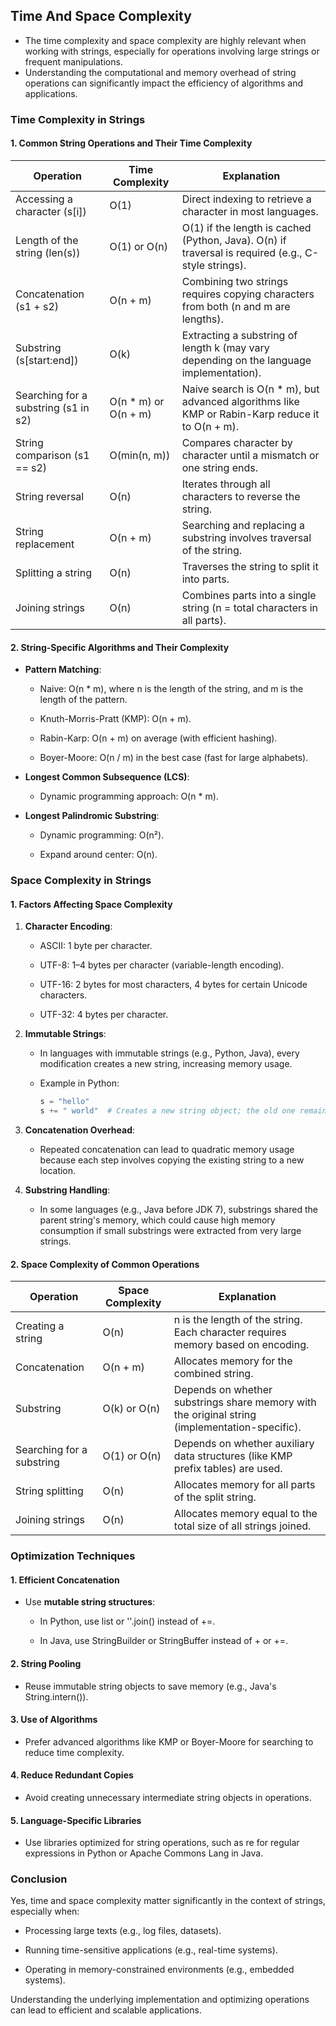 ## Time And Space Complexity

- The time complexity and space complexity are highly relevant when working with strings, especially for operations involving large strings or frequent manipulations. 
- Understanding the computational and memory overhead of string operations can significantly impact the efficiency of algorithms and applications.


### **Time Complexity in Strings**

#### **1\. Common String Operations and Their Time Complexity**

| Operation                                   | Time Complexity      | Explanation                                                                                     |
|---------------------------------------------|----------------------|-------------------------------------------------------------------------------------------------|
| Accessing a character (s[i])                | O(1)                 | Direct indexing to retrieve a character in most languages.                                     |
| Length of the string (len(s))               | O(1) or O(n)        | O(1) if the length is cached (Python, Java). O(n) if traversal is required (e.g., C-style strings). |
| Concatenation (s1 + s2)                     | O(n + m)            | Combining two strings requires copying characters from both (n and m are lengths).             |
| Substring (s[start:end])                    | O(k)                 | Extracting a substring of length k (may vary depending on the language implementation).        |
| Searching for a substring (s1 in s2)        | O(n * m) or O(n + m)| Naive search is O(n * m), but advanced algorithms like KMP or Rabin-Karp reduce it to O(n + m). |
| String comparison (s1 == s2)                | O(min(n, m))        | Compares character by character until a mismatch or one string ends.                           |
| String reversal                              | O(n)                 | Iterates through all characters to reverse the string.                                         |
| String replacement                           | O(n + m)            | Searching and replacing a substring involves traversal of the string.                          |
| Splitting a string                           | O(n)                 | Traverses the string to split it into parts.                                                  |
| Joining strings                              | O(n)                 | Combines parts into a single string (n = total characters in all parts).                      |


#### **2\. String-Specific Algorithms and Their Complexity**

*   **Pattern Matching**:
    
    *   Naive: O(n \* m), where n is the length of the string, and m is the length of the pattern.
        
    *   Knuth-Morris-Pratt (KMP): O(n + m).
        
    *   Rabin-Karp: O(n + m) on average (with efficient hashing).
        
    *   Boyer-Moore: O(n / m) in the best case (fast for large alphabets).
        
*   **Longest Common Subsequence (LCS)**:
    
    *   Dynamic programming approach: O(n \* m).
        
*   **Longest Palindromic Substring**:
    
    *   Dynamic programming: O(n²).
        
    *   Expand around center: O(n).


### **Space Complexity in Strings**

#### **1\. Factors Affecting Space Complexity**

1.  **Character Encoding**:
    
    *   ASCII: 1 byte per character.
        
    *   UTF-8: 1–4 bytes per character (variable-length encoding).
        
    *   UTF-16: 2 bytes for most characters, 4 bytes for certain Unicode characters.
        
    *   UTF-32: 4 bytes per character.
        
2.  **Immutable Strings**:
    
    *   In languages with immutable strings (e.g., Python, Java), every modification creates a new string, increasing memory usage.
        
    *   Example in Python:
        ```python
        s = "hello"
        s += " world"  # Creates a new string object; the old one remains in memory until garbage collection.
        ```
3.  **Concatenation Overhead**:
    
    *   Repeated concatenation can lead to quadratic memory usage because each step involves copying the existing string to a new location.
        
4.  **Substring Handling**:
    
    *   In some languages (e.g., Java before JDK 7), substrings shared the parent string's memory, which could cause high memory consumption if small substrings were extracted from very large strings.

#### **2\. Space Complexity of Common Operations**


| Operation               | Space Complexity    | Explanation                                                                                   |
|-------------------------|---------------------|-----------------------------------------------------------------------------------------------|
| Creating a string       | O(n)                | n is the length of the string. Each character requires memory based on encoding.             |
| Concatenation           | O(n + m)            | Allocates memory for the combined string.                                                    |
| Substring               | O(k) or O(n)       | Depends on whether substrings share memory with the original string (implementation-specific).|
| Searching for a substring| O(1) or O(n)      | Depends on whether auxiliary data structures (like KMP prefix tables) are used.              |
| String splitting        | O(n)                | Allocates memory for all parts of the split string.                                          |
| Joining strings         | O(n)                | Allocates memory equal to the total size of all strings joined.                              |


### **Optimization Techniques**

#### **1\. Efficient Concatenation**

*   Use **mutable string structures**:
    
    *   In Python, use list or ''.join() instead of +=.
        
    *   In Java, use StringBuilder or StringBuffer instead of + or +=.
        

#### **2\. String Pooling**

*   Reuse immutable string objects to save memory (e.g., Java's String.intern()).
    

#### **3\. Use of Algorithms**

*   Prefer advanced algorithms like KMP or Boyer-Moore for searching to reduce time complexity.
    

#### **4\. Reduce Redundant Copies**

*   Avoid creating unnecessary intermediate string objects in operations.
    

#### **5\. Language-Specific Libraries**

*   Use libraries optimized for string operations, such as re for regular expressions in Python or Apache Commons Lang in Java.


### **Conclusion**

Yes, time and space complexity matter significantly in the context of strings, especially when:

*   Processing large texts (e.g., log files, datasets).
    
*   Running time-sensitive applications (e.g., real-time systems).
    
*   Operating in memory-constrained environments (e.g., embedded systems).
    

Understanding the underlying implementation and optimizing operations can lead to efficient and scalable applications.